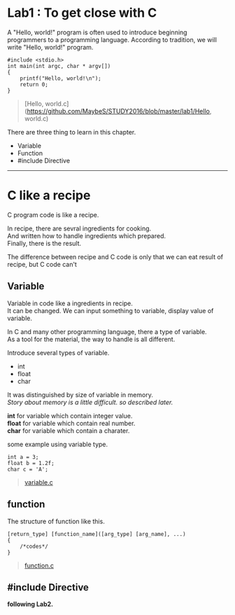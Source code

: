 # Lab1 : To get close with C

A "Hello, world!" program is often used to introduce beginning programmers to a programming language.
According to tradition, we will write "Hello, world!" program.


```
#include <stdio.h>
int main(int argc, char * argv[])
{
    printf("Hello, world!\n");
    return 0;
}
```
> [Hello, world.c](https://github.com/MaybeS/STUDY2016/blob/master/lab1/Hello, world.c)

There are three thing to learn in this chapter.

- Variable
- Function
- #include Directive

-----

# C like a recipe
C program code is like a recipe. 

In recipe, there are sevral ingredients for cooking. <br>
And written how to handle ingredients which prepared. <br>
Finally, there is the result. 

The difference between recipe and C code is only that we can eat result of recipe, but C code can't

## Variable
Variable in code like a ingredients in recipe. <br>
It can be changed. We can input something to variable, display value of variable.

In C and many other programming language, there a type of variable. <br>
As a tool for the material, the way to handle is all different. <br>

Introduce several types of variable.

- int
- float
- char

It was distinguished by size of variable in memory. <br>
*Story about memory is a little difficult. so described later.*

**int** for variable which contain integer value.<br>
**float** for variable which contain real number.<br>
**char** for variable which contain a charater.<br>

some example using variable type.
```
int a = 3;
float b = 1.2f;
char c = 'A';
```
> [variable.c](https://github.com/MaybeS/STUDY2016/blob/master/lab1/variable.c)

## function
The structure of function like this.
```
[return_type] [function_name]([arg_type] [arg_name], ...)
{
    /*codes*/
}
```
> [function.c](https://github.com/MaybeS/STUDY2016/blob/master/lab1/function.c)

## #include Directive

**following Lab2.**